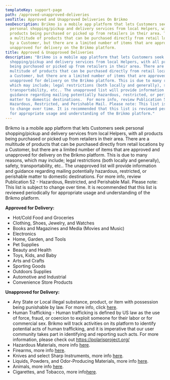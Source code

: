 ```yaml
---
templateKey: support-page
path: /approved-unapproved-deliveries
seoTitle: Approved and Unapproved Deliveries On Brikmo
seoDescription: Brikmo is a mobile app platform that lets Customers seek
  personal shopping/pickup and delivery services from local Helpers, with all
  products being purchased or picked up from retailers in their area. There are
  a multitude of products that can be purchased directly from retail locations
  by a Customer, but there are a limited number of items that are approved and
  unapproved for delivery on the Brikmo platform.
title: Approved & Unapproved Deliveries
description: "Brikmo is a mobile app platform that lets Customers seek personal
  shopping/pickup and delivery services from local Helpers, with all products
  being purchased or picked up from retailers in their area. There are a
  multitude of products that can be purchased directly from retail locations by
  a Customer, but there are a limited number of items that are approved and
  unapproved for delivery on the Brikmo platform. This is due to many reasons,
  which may include; legal restrictions (both locally and generally), safety,
  transportability, etc.. The unapproved list will provide information and
  guidance regarding mailing potentially hazardous, restricted, or perishable
  matter to domestic destinations.  For more info, review Publication 52 -
  Hazardous, Restricted, and Perishable Mail. Please note: This list is subject
  to change over time. It is recommended that this list is reviewed periodically
  for appropriate usage and understanding of the Brikmo platform."
---
```

Brikmo is a mobile app platform that lets Customers seek personal shopping/pickup and delivery services from local Helpers, with all products being purchased or picked up from retailers in their area. There are a multitude of products that can be purchased directly from retail locations by a Customer, but there are a limited number of items that are approved and unapproved for delivery on the Brikmo platform. This is due to many reasons, which may include; legal restrictions (both locally and generally), safety, transportability, etc.. The unapproved list will provide information and guidance regarding mailing potentially hazardous, restricted, or perishable matter to domestic destinations.  For more info, review Publication 52 - Hazardous, Restricted, and Perishable Mail. Please note: This list is subject to change over time. It is recommended that this list is reviewed periodically for appropriate usage and understanding of the Brikmo platform.

**Approved for Delivery:**

* Hot/Cold Food and Groceries
* Clothing, Shoes, Jewelry, and Watches
* Books and Magazines and Media (Movies and Music)
* Electronics
* Home, Garden, and Tools
* Pet Supplies
* Beauty and Health
* Toys, Kids, and Baby
* Arts and Crafts
* Sporting Goods
* Outdoors Supplies
* Automotive and Industrial
* Convenience Store Products

**Unapproved for Delivery:**

* Any State or Local illegal substance, product, or item with possession being punishable by law. For more info, click [here](https://www.cbp.gov/travel/us-citizens/know-before-you-go/prohibited-and-restricted-items).
* Human Trafficking - Human trafficking is defined by US law as the use of force, fraud, or coercion to exploit someone for their labor or for commercial sex. Brikmo will track activities on its platform to identify potential acts of human trafficking, and it is imperative that our user community takes part in identifying and reporting such acts. For more information, please check out <https://polarisproject.org/>
* Hazardous Materials, more info [here](https://pe.usps.com/text/pub52/pub52c3_001.htm).
* Firearms, more info [here](https://pe.usps.com/text/pub52/pub52c4_008.htm).
* Knives and select Sharp Instruments, more info [here](https://pe.usps.com/text/pub52/pub52c4_013.htm).
* Liquids, Powders, and Odor-Producing Materials, more info [here](https://pe.usps.com/text/pub52/pub52c4_017.htm).
* Animals, more info [here](https://pe.usps.com/text/pub52/pub52c4_023.htm).
* Cigarettes, and Tobacco, more info[here](https://pe.usps.com/text/pub52/pub52c4_025.htm).